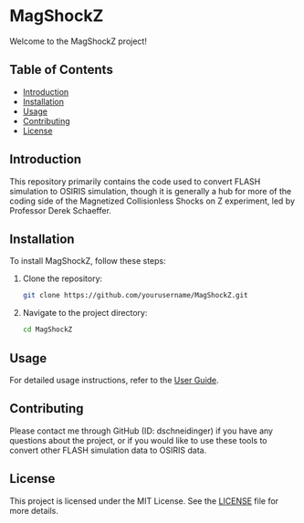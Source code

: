 # MagShockZ

Welcome to the MagShockZ project!

## Table of Contents

- [Introduction](#introduction)
- [Installation](#installation)
- [Usage](#usage)
- [Contributing](#contributing)
- [License](#license)

## Introduction

This repository primarily contains the code used to convert FLASH simulation to OSIRIS simulation, though it is generally a hub for more of the coding side of the Magnetized Collisionless Shocks on Z experiment, led by Professor Derek Schaeffer.

## Installation

To install MagShockZ, follow these steps:

1. Clone the repository:
    ```bash
    git clone https://github.com/yourusername/MagShockZ.git
    ```
2. Navigate to the project directory:
    ```bash
    cd MagShockZ
    ```

## Usage

For detailed usage instructions, refer to the [User Guide](docs/user_guide.md).

## Contributing

Please contact me through GitHub (ID: dschneidinger) if you have any questions about the project, or if you would like to use these tools to convert other FLASH simulation data to OSIRIS data.

## License

This project is licensed under the MIT License. See the [LICENSE](LICENSE) file for more details.